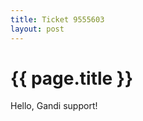 ```yaml
---
title: Ticket 9555603
layout: post
---
```


{{ page.title }}
================

Hello, Gandi support!
